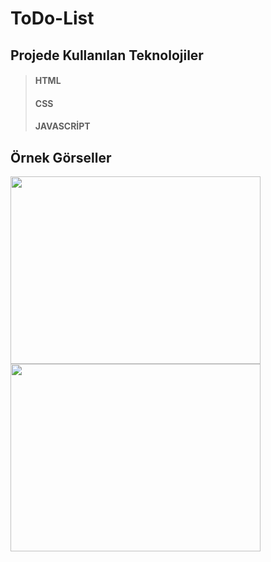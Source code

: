 # ToDo-List

## Projede Kullanılan Teknolojiler

> #### HTML
> #### CSS
> #### JAVASCRİPT

## Örnek Görseller

<img src="https://github.com/Elanur7/ToDo-List/blob/main/G%C3%B6rseller/todoList1.PNG" width="400" height="300"/>
<img src="https://github.com/Elanur7/ToDo-List/blob/main/G%C3%B6rseller/todoList2.PNG" width="400" height="300"/>

